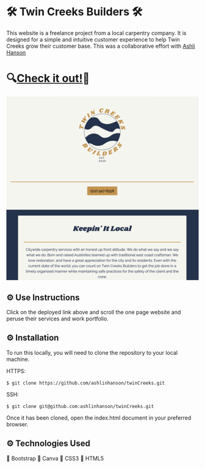 # 🛠 Twin Creeks Builders 🛠 
This website is a freelance project from a local carpentry company. It is designed for a simple and intuitive customer experience to help Twin Creeks grow their customer base. 
This was a collaborative effort with [Ashli Hanson](https://github.com/ashlinhanson) 
# 🔍[Check it out!](https://ashlinhanson.github.io/twinCreeks/)🔎
![Landing](assets/landing.png)

## ⚙️ Use Instructions 
Click on the deployed link above and scroll the one page website and peruse their services and work portfolio.

## ⚙️ Installation
To run this locally, you will need to clone the repository to your local machine.

HTTPS:
````
$ git clone https://github.com/ashlinhanson/twinCreeks.git
````
SSH:
````
$ git clone git@github.com:ashlinhanson/twinCreeks.git
````
Once it has been cloned, open the index.html document in your preferred browser.

## ⚙️ Technologies Used
📌 Bootstrap 
📌 Canva 
📌 CSS3 
📌 HTML5


